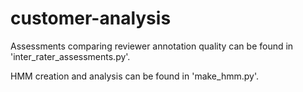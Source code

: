 # customer-analysis

Assessments comparing reviewer annotation quality can be found in 'inter_rater_assessments.py'.

HMM creation and analysis can be found in 'make_hmm.py'.
